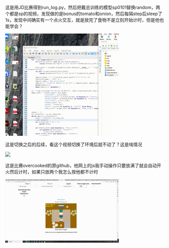 这是用JD比赛得到run_log.py，然后把戴总训练的模型sp0101替换random，两个都是sp的视频，发现做的是bonus的tomato和onion，然后每隔step后sleep了1s，发现中间确实有一个点火交互，就是放完了食物不是立刻开始计时，但是他也能学会？


<img src="https://github.com/superboySB/Competition_OvercookedAI-2/blob/main/imgs/replays/20240103_173226.gif" width="360px">



这是切换之后的后续，看这个视频切换了环境后就不动了？这是啥情况


<img src="https://github.com/superboySB/Competition_OvercookedAI-2/blob/main/imgs/replays/20240103_173411.gif" width="360px">


这是比赛overcooked的原github，他网上的js我手动操作只要放满了就会自动开火然后计时，如果只放两个我怎么按他都不计时


<img src="https://github.com/superboySB/Competition_OvercookedAI-2/blob/main/imgs/replays/20240103_173756.gif" width="360px">
